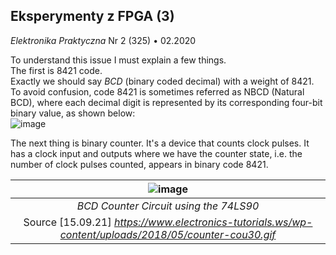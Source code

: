 ## Eksperymenty z FPGA (3)
*Elektronika Praktyczna* Nr 2 (325) • 02.2020

To understand this issue I must explain a few things. <br/>
The first is 8421 code. <br/>
Exactly we should say *BCD* (binary coded decimal) with a weight of 8421.
To avoid confusion, code 8421 is sometimes referred as NBCD (Natural BCD),
where each decimal digit is represented by its corresponding four-bit binary 
value, as shown below: <br/>
![image](https://user-images.githubusercontent.com/43972902/133499498-e328822e-ed11-44e2-b7a1-aed2f6b552a6.png)

The next thing is binary counter. It's a device that counts clock pulses. It has
a clock input and outputs where we have the counter state, i.e. the number of 
clock pulses counted, appears in binary code 8421.

| ![image](https://user-images.githubusercontent.com/43972902/133500359-10ac65c4-cf70-4761-bed0-2536e6c38344.png) |
|:--:|
| *BCD Counter Circuit using the 74LS90* |
| Source [15.09.21] *https://www.electronics-tutorials.ws/wp-content/uploads/2018/05/counter-cou30.gif* |
